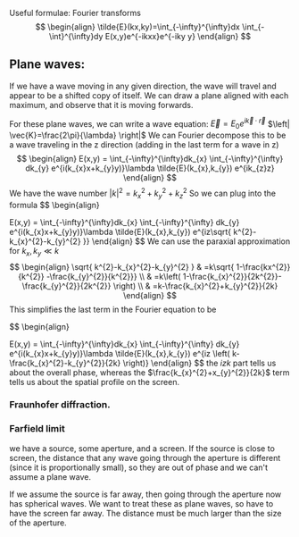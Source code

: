 Useful formulae:
Fourier transforms
$$
\begin{align}
\tilde{E}(kx,ky)=\int_{-\infty}^{\infty}dx \int_{-\int}^{\infty}dy E(x,y)e^{-ikxx}e^{-iky y}
\end{align}
$$

## Plane waves:
If we have a wave moving in any given direction, the wave will travel and appear to be a shifted copy of itself. We can draw a plane aligned with each maximum, and observe that it is moving forwards. 

For these plane waves, we can write a wave equation: $\vec{E}=E_{0}e^{i\vec{k}\cdot \vec{r}}$
$\left| \vec{K}=\frac{2\pi}{\lambda} \right|$
We can Fourier decompose this to be a wave traveling in the z direction (adding in the last term for a wave in z)
$$
\begin{align}
E(x,y) = \int_{-\infty}^{\infty}dk_{x} \int_{-\infty}^{\infty}  dk_{y} e^{i(k_{x}x+k_{y}y)}\lambda \tilde{E}(k_{x},k_{y}) e^{ik_{z}z}
\end{align}
$$
We have the wave number $\left| k \right|^{2}=k_{x}^{2}+k_{y}^{2}+k_{z}^{2}$
So we can plug into the formula
$$
\begin{align}

E(x,y) = \int_{-\infty}^{\infty}dk_{x} \int_{-\infty}^{\infty}  dk_{y} e^{i(k_{x}x+k_{y}y)}\lambda \tilde{E}(k_{x},k_{y}) e^{iz\sqrt{ k^{2}-k_{x}^{2}-k_{y}^{2} }}
\end{align}
$$
We can use the paraxial approximation for $k_{x},k_{y}\ll k$
$$
\begin{align}
\sqrt{ k^{2}-k_{x}^{2}-k_{y}^{2} } & =k\sqrt{ 1-\frac{kx^{2}}{k^{2}} -\frac{k_{y}^{2}}{k^{2}}} \\
 & =k\left( 1-\frac{k_{x}^{2}}{2k^{2}}-\frac{k_{y}^{2}}{2k^{2}} \right)  \\
 & =k-\frac{k_{x}^{2}+k_{y}^{2}}{2k}
\end{align}
$$
This simplifies the last term in the Fourier equation to be 

$$
\begin{align}

E(x,y) = \int_{-\infty}^{\infty}dk_{x} \int_{-\infty}^{\infty}  dk_{y} e^{i(k_{x}x+k_{y}y)}\lambda \tilde{E}(k_{x},k_{y}) e^{iz \left( k-\frac{k_{x}^{2}-k_{y}^{2}}{2k} \right)}
\end{align}
$$
the $izk$ part tells us about the overall phase, whereas the $\frac{k_{x}^{2}+x_{y}^{2}}{2k}$ term tells us about the spatial profile on the screen.

### Fraunhofer diffraction.



### Farfield limit
we have a source, some aperture, and a screen. If the source is close to screen, the distance that any wave going through the aperture is different (since it is proportionally small), so they are out of phase and we can't assume a plane wave. 

If we assume the source is far away, then going through the aperture now has spherical waves. We want to treat these as plane waves, so have to have the screen far away. The  distance must be much larger than the size of the aperture. 

